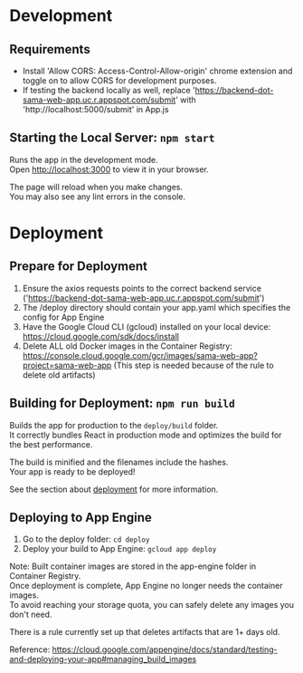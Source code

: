 # Development

## Requirements

- Install 'Allow CORS: Access-Control-Allow-origin' chrome extension and toggle on to allow CORS for development purposes.
- If testing the backend locally as well, replace 'https://backend-dot-sama-web-app.uc.r.appspot.com/submit' with 'http://localhost:5000/submit' in App.js

## Starting the Local Server: `npm start`

Runs the app in the development mode.\
Open [http://localhost:3000](http://localhost:3000) to view it in your browser.

The page will reload when you make changes.\
You may also see any lint errors in the console.

# Deployment

## Prepare for Deployment

1. Ensure the axios requests points to the correct backend service ('https://backend-dot-sama-web-app.uc.r.appspot.com/submit')
2. The /deploy directory should contain your app.yaml which specifies the config for App Engine
3. Have the Google Cloud CLI (gcloud) installed on your local device: https://cloud.google.com/sdk/docs/install
4. Delete ALL old Docker images in the Container Registry: https://console.cloud.google.com/gcr/images/sama-web-app?project=sama-web-app (This step is needed because of the rule to delete old artifacts)

## Building for Deployment: `npm run build`

Builds the app for production to the `deploy/build` folder.\
It correctly bundles React in production mode and optimizes the build for the best performance.

The build is minified and the filenames include the hashes.\
Your app is ready to be deployed!

See the section about [deployment](https://facebook.github.io/create-react-app/docs/deployment) for more information.

## Deploying to App Engine

1. Go to the deploy folder: `cd deploy`
2. Deploy your build to App Engine: `gcloud app deploy`

Note: Built container images are stored in the app-engine folder in Container Registry.\
Once deployment is complete, App Engine no longer needs the container images.\
To avoid reaching your storage quota, you can safely delete any images you don't need. 

There is a rule currently set up that deletes artifacts that are 1+ days old.

Reference: https://cloud.google.com/appengine/docs/standard/testing-and-deploying-your-app#managing_build_images

